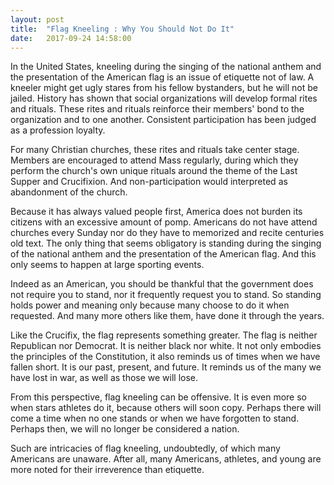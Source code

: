 ```yaml
---
layout: post
title:  "Flag Kneeling : Why You Should Not Do It"
date:   2017-09-24 14:58:00
---
```


In the United States, kneeling during the singing of the national anthem and the presentation of the American flag is an issue of etiquette not of law. A kneeler might get ugly stares from his fellow bystanders, but he will not be jailed. History has shown that social organizations will develop formal rites and rituals. These rites and rituals reinforce their members' bond to the organization and to one another. Consistent participation has been judged as a profession loyalty.

For many Christian churches, these rites and rituals take center stage. Members are encouraged to attend Mass regularly, during which they perform the church's own unique rituals around the theme of the Last Supper and Crucifixion. And non-participation would interpreted as abandonment of the church.

Because it has always valued people first, America does not burden its citizens with an excessive amount of pomp. Americans do not have attend churches every Sunday nor do they have to memorized and recite centuries old text. The only thing that seems obligatory is standing during the singing of the national anthem and the presentation of the American flag. And this only seems to happen at large sporting events.

Indeed as an American, you should be thankful that the government does not require you to stand, nor it frequently request you to stand. So standing holds power and meaning only because many choose to do it when requested. And many more others like them, have done it through the years.

Like the Crucifix, the flag represents something greater. The flag is neither Republican nor Democrat. It is neither black nor white. It not only embodies the principles of the Constitution, it also reminds us of times when we have fallen short. It is our past, present, and future. It reminds us of the many we have lost in war, as well as those we will lose.

From this perspective, flag kneeling can be offensive. It is even more so when stars athletes do it, because others will soon copy. Perhaps there will come a time when no one stands or when we have forgotten to stand. Perhaps then, we will no longer be considered a nation.

Such are intricacies of flag kneeling, undoubtedly, of which many Americans are unaware. After all, many Americans, athletes, and young are more noted for their irreverence than etiquette.
